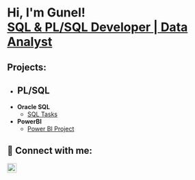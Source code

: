 <h1>Hi, I'm Gunel! <br/><a href="https://github.com/gunelmusayeva1">SQL & PL/SQL Developer | Data Analyst </a>
  
<h2> Projects:</h2>

- <b>PL/SQL</b>
  - 
- <b>Oracle SQL</b>
  - [SQL Tasks](https://github.com/gunelmusayeva1/sql-portfolio/blob/main/sql-tasks.txt)
- <b>PowerBI</b>
  - [Power BI Project](https://github.com/gunelmusayeva1/sql-portfolio/blob/main/power-bi.pbix)


<h2> 🤳 Connect with me:</h2>


[<img align="left" alt="JoshMadakor | LinkedIn" width="22px" src="https://cdn.jsdelivr.net/npm/simple-icons@v3/icons/linkedin.svg" />][linkedin]


[linkedin]: https://linkedin.com/in/gunel-musayeva-aa88651aa


